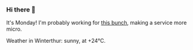 ### Hi there :wave:

It's Monday! I'm probably working for [this bunch](https://github.com/kohofinancial), making a service more micro.

Weather in Winterthur: sunny, at +24°C.
